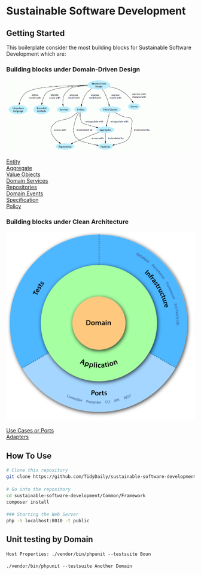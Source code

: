 # Sustainable Software Development

## Getting Started

This boilerplate consider the most building blocks for Sustainable Software Development which are:
### Building blocks under Domain-Driven Design
![Image](Common/assets/DDDBuildingBlocks.png?raw=true)

[Entity](Domains/HostProperties/Domain/Model/Property)  
[Aggregate](Domains/HostProperties/Domain/Model/Property)  
[Value Objects](Domains/HostProperties/Domain/Model/Property)  
[Domain Services](Domains/HostProperties/Domain/Services)    
[Repositories](Domains/HostProperties/Domain/Model/Property)    
[Domain Events](Domains/HostProperties/Domain/Model/Property/Events)  
[Specification](Domains/HostProperties/Domain/Model/Property/Specifications)  
[Policy](Domains/HostProperties/Domain/Model/Property/Policies)

### Building blocks under Clean Architecture
![Image](Common/assets/clean-architecture.png?raw=true)

[Use Cases or Ports](Domains/HostProperties/Application/UseCases)  
[Adapters](Domains/HostProperties/Interfaces)  
  

## How To Use

```bash
# Clone this repository
git clone https://github.com/TidyDaily/sustainable-software-development.git

# Go into the repository
cd sustainable-software-development/Common/Framework
composer install

### Starting the Web Server
php -S localhost:8010 -t public
```

## Unit testing by Domain
```
Host Properties: ./vendor/bin/phpunit --testsuite Boun 

./vendor/bin/phpunit --testsuite Another Domain
```